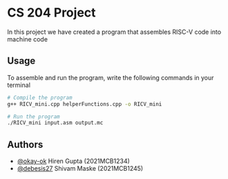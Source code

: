 # CS 204 Project

In this project we have created a program that assembles RISC-V code into machine code

## Usage

To assemble and run the program, write the following commands in your terminal

```bash
# Compile the program
g++ RICV_mini.cpp helperFunctions.cpp -o RICV_mini

# Run the program
./RICV_mini input.asm output.mc
```

## Authors
- [@okay-ok](https://github.com/okay-ok) Hiren Gupta (2021MCB1234)
- [@debesis27](https://github.com/debesis27) Shivam Maske (2021MCB1245)
